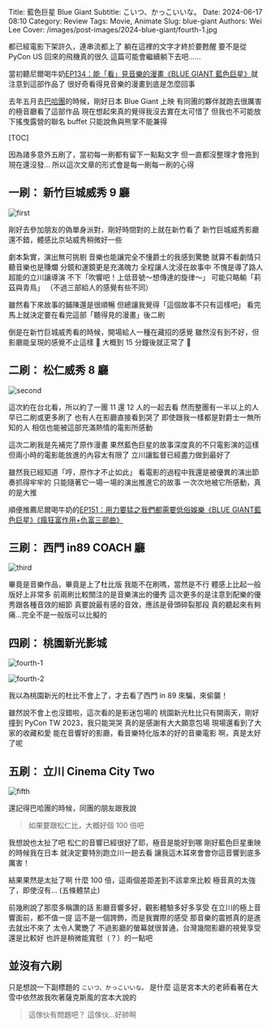 Title: 藍色巨星 Blue Giant
Subtitle: こいつ、かっこいいな。
Date: 2024-06-17 08:10
Category: Review
Tags: Movie, Animate
Slug: blue-giant
Authors: Wei Lee
Cover: /images/post-images/2024-blue-giant/fourth-1.jpg

都已經電影下架許久，連串流都上了
躺在這裡的文字才終於要甦醒
要不是從 PyCon US 回來的飛機真的很久
這篇可能會繼續躺下去吧......

<!--more-->

當初聽尼爾喝牛奶[EP134：能「看」見音樂的漫畫《BLUE GIANT 藍色巨星》](https://open.firstory.me/story/clbhksxr700xt01ql8ziagwev)就注意到這部作品了
很好奇看得見音樂的漫畫到底是怎麼回事

去年五月去[巴哈團]({filename}/posts/travel/2023/4-bahamut-anime-tourism-2023.md)的時候，剛好日本 Blue Giant 上映
有同團的夥伴就跑去很厲害的極音廳看了這部作品
現在想起來真的覺得我沒去實在太可惜了
但我也不可能放下搖曳露營的聯名 buffet
只能說魚與熊掌不能兼得

[TOC]

因為諸多意外五刷了，當初每一刷都有留下一點點文字
但一直都沒整理才會拖到現在還沒發...
所以這次文章的形式會是每一刷每一刷的心得

## 一刷： 新竹巨城威秀 9 廳

![first](/images/post-images/2024-blue-giant/first.jpg)

剛好去參加朋友的偽單身派對，剛好時間對的上就在新竹看了
新竹巨城威秀影廳還不錯，體感比京站威秀稍微好一些

劇本紮實，演出無可挑剔
音樂也能讓完全不懂爵士的我感到驚艷
就算不看劇情只聽音樂也是賺爛
分鏡和運鏡更是充滿魄力
全程讓人沈浸在故事中
不愧是導了路人超能的立川讓導演
不下「吹響吧！上低音號～想傳達的旋律～」
可能只略輸「莉茲與青鳥」
（不過三部給人的感覺有些不同）

雖然看下來故事的鋪陳還是很順暢
但總讓我覺得「這個故事不只有這樣吧」
看完馬上就決定要在看完這部「聽得見的漫畫」後二刷

倒是在新竹巨城威秀看的時候，開場給人一種在藏招的感覺
雖然沒有到不好，但影廳能呈現的感覺不止這樣 👀
大概到 15 分鐘後就正常了 🤔

## 二刷： 松仁威秀 8 廳

![second](/images/post-images/2024-blue-giant/second.jpg)

這次約在台北看，所以約了一團 11 還 12 人的一起去看
然而整團有一半以上的人早已二刷或更多刷了
也有人在影廳直接看到哭了
即使跟我一樣都是對爵士一無所知的人
相信也能被這部充滿熱情的電影所感動

這次二刷我是先補完了原作漫畫
果然藍色巨星的故事深度真的不只電影演的這樣
但兩小時的電影能放進的內容太有限了
立川讓監督已經盡力做到最好了

雖然我已經知道「哼，原作才不止如此」
看電影的過程中我還是被優異的演出節奏抓得牢牢的
只能隨著它一場一場的演出推進它的故事
一次次地被它所感動，真的是大推

順便推薦尼爾喝牛奶的[EP151：用力要猛之我們都需要低俗娛樂《BLUE GIANT藍色巨星》《瘋狂富作用+仇富三部曲》](https://open.firstory.me/story/clivxe5cu02cn01vo64i736ci)


## 三刷： 西門 in89 COACH 廳

![third](/images/post-images/2024-blue-giant/third.jpg)

畢竟是音樂作品，畢竟是上了杜比版
我能不在刷嗎，當然是不行
體感上比起一般版好上非常多
前兩刷比較關注的是音樂演出的優秀
這次更多的是注意到配樂的優秀跟各種音效的細節
真要說最有感的音效，應該是骨頭碎裂那段
真的聽起來有夠痛...完全不是一般版可以比擬的

## 四刷： 桃園新光影城

![fourth-1](/images/post-images/2024-blue-giant/fourth-1.jpg)

![fourth-2](/images/post-images/2024-blue-giant/fourth-2.jpg)

我以為桃園新光的杜比不會上了，才去看了西門 in 89
來騙，來偷襲！

雖然說不會上也沒錯啦，這次看的是影迷包場的
桃園新光杜比只有開兩天，剛好撞到 PyCon TW 2023，我只能哭哭
真的是感謝有大大願意包場
現場還看到了大家的收藏和愛
能在音響好的影廳，看音樂特化版本的好的音樂電影
啊，真是太好了呢

## 五刷： 立川 Cinema City Two

![fifth](/images/post-images/2024-blue-giant/fifth.jpg)

還記得巴哈團的時候，同團的朋友跟我說

> 如果要跟松仁比，大概好個 100 倍吧

我想說也太扯了吧
松仁的音響已經很好了耶，極音是能好到哪
剛好藍色巨星重映的時候我在日本
就決定要特別跑立川一趟去看
讓我這木耳來會會你這音響到底多厲害！

結果果然是太扯了啊
什麼 100 倍，這兩個差距差到不該拿來比較
極音真的太強了，即使沒有... (五條體禁止)

前幾刷說了那麼多稱讚的話
影廳音響多好，觀影體驗多好多享受
在立川的極上音響面前，都不值一提
這不是一個誇飾，而是我實際的感受
那音樂的震撼真的是進去就出不來了
太令人驚艷了
不過影廳的螢幕就很普通，台灣幾間影廳的視覺享受還是比較好
也許是稍微能寬慰（？）的一點吧

## 並沒有六刷

只是想說一下副標題的 `こいつ、かっこいいな。` 是什麼
這是宮本大的老師看著在大雪中依然故我吹著薩克斯風的宮本大說的

> 這傢伙有問題吧？
> 這傢伙...好帥啊

